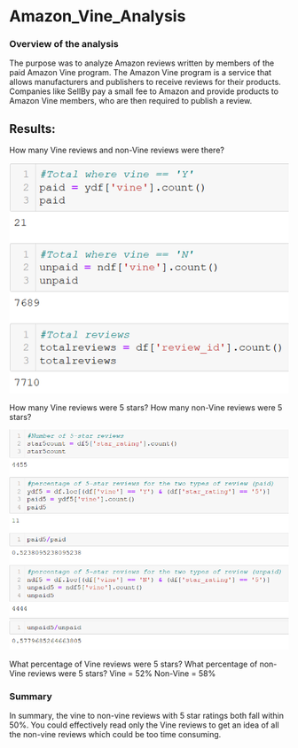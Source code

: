 # Amazon_Vine_Analysis

### Overview of the analysis
The purpose was to analyze Amazon reviews written by members of the paid Amazon Vine program. The Amazon Vine program is a service that allows manufacturers and publishers to receive reviews for their products. Companies like SellBy pay a small fee to Amazon and provide products to Amazon Vine members, who are then required to publish a review.

## Results:

How many Vine reviews and non-Vine reviews were there?

![totalvinenonvine](https://github.com/trallen09/Amazon_Vine_Analysis/blob/main/1.png)

How many Vine reviews were 5 stars? How many non-Vine reviews were 5 stars?

![vine5](https://github.com/trallen09/Amazon_Vine_Analysis/blob/main/2.png)

What percentage of Vine reviews were 5 stars? What percentage of non-Vine reviews were 5 stars?
Vine = 52%
Non-Vine = 58%


### Summary
In summary, the vine to non-vine reviews with 5 star ratings both fall within 50%.
You could effectively read only the Vine reviews to get an idea of all the non-vine reviews which could be too time consuming. 
 

